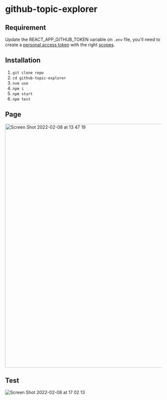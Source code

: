 # github-topic-explorer

## Requirement
Update the REACT_APP_GITHUB_TOKEN variable on `.env` file, you'll need to create a [personal access token](https://docs.github.com/en/authentication/keeping-your-account-and-data-secure/creating-a-personal-access-token) with the right [scopes](https://docs.github.com/en/graphql/guides/forming-calls-with-graphql#authenticating-with-graphql).

## Installation

1. `git clone repo`
2. `cd github-topic-explorer`
3. `nvm use`
4. `npm i`
5. `npm start`
6. `npm test`

## Page
<img width="784" alt="Screen Shot 2022-02-08 at 13 47 19" src="https://user-images.githubusercontent.com/10134323/153096933-02e625d3-eef2-4a67-971a-364820ea6414.png">

## Test
![Screen Shot 2022-02-08 at 17 02 13](https://user-images.githubusercontent.com/10134323/153096920-36cec882-fcca-48ff-a594-519e9e24b505.png)
